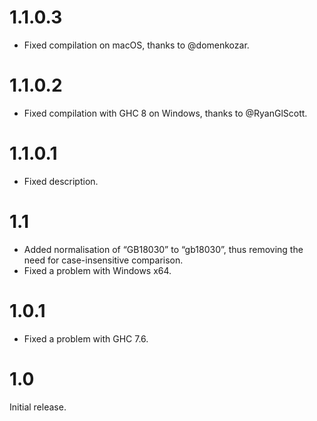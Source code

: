 # 1.1.0.3

* Fixed compilation on macOS, thanks to @domenkozar.

# 1.1.0.2

* Fixed compilation with GHC 8 on Windows, thanks to @RyanGlScott.

# 1.1.0.1

* Fixed description.

# 1.1

* Added normalisation of “GB18030” to “gb18030”, thus removing the need for case-insensitive comparison.
* Fixed a problem with Windows x64.

# 1.0.1

* Fixed a problem with GHC 7.6.

# 1.0

Initial release.
